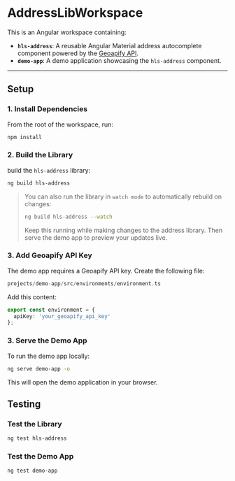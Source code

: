 # AddressLibWorkspace

This is an Angular workspace containing:

- **`hls-address`**: A reusable Angular Material address autocomplete component powered by the [Geoapify API](https://www.geoapify.com/).
- **`demo-app`**: A demo application showcasing the `hls-address` component.

---

## Setup

### 1. Install Dependencies

From the root of the workspace, run:

```bash
npm install
```

### 2. Build the Library
build the `hls-address` library:

```bash
ng build hls-address
```

> You can also run the library in `watch mode` to automatically rebuild on changes:
>
> ```bash
> ng build hls-address --watch
> ```
>
> Keep this running while making changes to the address library. Then serve the demo app to preview your updates live.

### 3. Add Geoapify API Key
The demo app requires a Geoapify API key. Create the following file:

```swift
projects/demo-app/src/environments/environment.ts
```
Add this content:

```ts
export const environment = {
  apiKey: 'your_geoapify_api_key'
};
```

### 3. Serve the Demo App
To run the demo app locally:

```bash
ng serve demo-app -o
```
This will open the demo application in your browser.

## Testing
### Test the Library

```bash
ng test hls-address
```

### Test the Demo App
```bash
ng test demo-app
```
